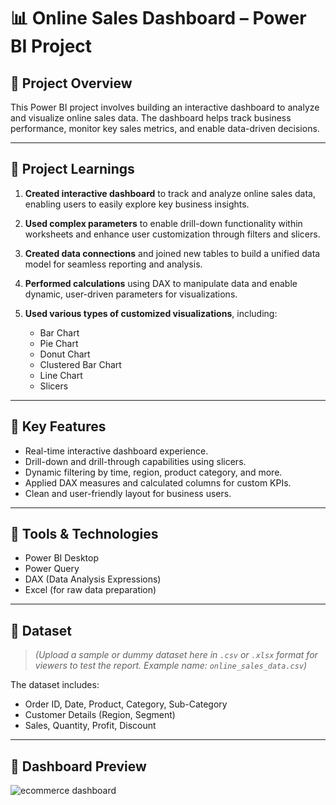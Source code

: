 # 📊 Online Sales Dashboard – Power BI Project

## 🚀 Project Overview

This Power BI project involves building an interactive dashboard to analyze and visualize online sales data. The dashboard helps track business performance, monitor key sales metrics, and enable data-driven decisions.

---

## 📘 Project Learnings

1. **Created interactive dashboard** to track and analyze online sales data, enabling users to easily explore key business insights.

2. **Used complex parameters** to enable drill-down functionality within worksheets and enhance user customization through filters and slicers.

3. **Created data connections** and joined new tables to build a unified data model for seamless reporting and analysis.

4. **Performed calculations** using DAX to manipulate data and enable dynamic, user-driven parameters for visualizations.

5. **Used various types of customized visualizations**, including:
   - Bar Chart  
   - Pie Chart  
   - Donut Chart  
   - Clustered Bar Chart   
   - Line Chart    
   - Slicers  

---

## 📌 Key Features

- Real-time interactive dashboard experience.
- Drill-down and drill-through capabilities using slicers.
- Dynamic filtering by time, region, product category, and more.
- Applied DAX measures and calculated columns for custom KPIs.
- Clean and user-friendly layout for business users.

---

## 🧰 Tools & Technologies

- Power BI Desktop  
- Power Query  
- DAX (Data Analysis Expressions)  
- Excel (for raw data preparation)

---

## 📁 Dataset

> *(Upload a sample or dummy dataset here in `.csv` or `.xlsx` format for viewers to test the report. Example name: `online_sales_data.csv`)*

The dataset includes:
- Order ID, Date, Product, Category, Sub-Category  
- Customer Details (Region, Segment)  
- Sales, Quantity, Profit, Discount  

---

## 📸 Dashboard Preview
![ecommerce dashboard](https://github.com/user-attachments/assets/e30ad652-ab02-4b73-b2d5-a092e5c20fbc)
